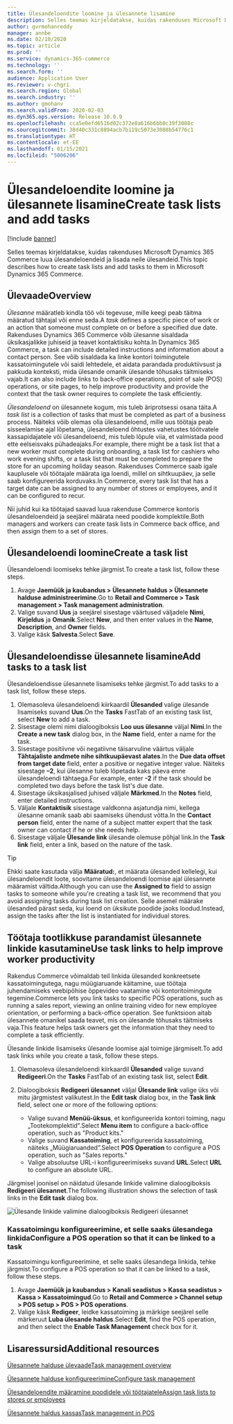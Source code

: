 ```yaml
---
title: Ülesandeloendite loomine ja ülesannete lisamine
description: Selles teemas kirjeldatakse, kuidas rakenduses Microsoft Dynamics 365 Commerce luua ülesandeloendeid ja lisada neile ülesandeid.
author: gvrmohanreddy
manager: annbe
ms.date: 02/10/2020
ms.topic: article
ms.prod: ''
ms.service: dynamics-365-commerce
ms.technology: ''
ms.search.form: ''
audience: Application User
ms.reviewer: v-chgri
ms.search.region: Global
ms.search.industry: ''
ms.author: gmohanv
ms.search.validFrom: 2020-02-03
ms.dyn365.ops.version: Release 10.0.9
ms.openlocfilehash: cca5e0efd6516d02c372e8a616b6bb0c39f3088c
ms.sourcegitcommit: 38d40c331c8894acb7b119c5073e3088b54776c1
ms.translationtype: HT
ms.contentlocale: et-EE
ms.lasthandoff: 01/15/2021
ms.locfileid: "5006206"
---
```

# <a name="create-task-lists-and-add-tasks"></a><span data-ttu-id="ad5b2-103">Ülesandeloendite loomine ja ülesannete lisamine</span><span class="sxs-lookup"><span data-stu-id="ad5b2-103">Create task lists and add tasks</span></span>

[!include [banner](includes/banner.md)]

<span data-ttu-id="ad5b2-104">Selles teemas kirjeldatakse, kuidas rakenduses Microsoft Dynamics 365 Commerce luua ülesandeloendeid ja lisada neile ülesandeid.</span><span class="sxs-lookup"><span data-stu-id="ad5b2-104">This topic describes how to create task lists and add tasks to them in Microsoft Dynamics 365 Commerce.</span></span>

## <a name="overview"></a><span data-ttu-id="ad5b2-105">Ülevaade</span><span class="sxs-lookup"><span data-stu-id="ad5b2-105">Overview</span></span>

<span data-ttu-id="ad5b2-106">*Ülesanne* määratleb kindla töö või tegevuse, mille keegi peab täitma määratud tähtajal või enne seda.</span><span class="sxs-lookup"><span data-stu-id="ad5b2-106">A *task* defines a specific piece of work or an action that someone must complete on or before a specified due date.</span></span> <span data-ttu-id="ad5b2-107">Rakenduses Dynamics 365 Commerce võib ülesanne sisaldada üksikasjalikke juhiseid ja teavet kontaktisiku kohta.</span><span class="sxs-lookup"><span data-stu-id="ad5b2-107">In Dynamics 365 Commerce, a task can include detailed instructions and information about a contact person.</span></span> <span data-ttu-id="ad5b2-108">See võib sisaldada ka linke kontori toimingutele kassatoimingutele või saidi lehtedele, et aidata parandada produktiivsust ja pakkuda konteksti, mida ülesande omanik ülesande tõhusaks täitmiseks vajab.</span><span class="sxs-lookup"><span data-stu-id="ad5b2-108">It can also include links to back-office operations, point of sale (POS) operations, or site pages, to help improve productivity and provide the context that the task owner requires to complete the task efficiently.</span></span>

<span data-ttu-id="ad5b2-109">*Ülesandeloend* on ülesannete kogum, mis tuleb äriprotsessi osana täita.</span><span class="sxs-lookup"><span data-stu-id="ad5b2-109">A *task list* is a collection of tasks that must be completed as part of a business process.</span></span> <span data-ttu-id="ad5b2-110">Näiteks võib olemas olla ülesandeloend, mille uus töötaja peab sisseelamise ajal lõpetama, ülesandeloend õhtustes vahetustes töötvatele kassapidajatele või ülesandeloend, mis tuleb lõpule viia, et valmistada pood ette eelseisvaks pühadeajaks.</span><span class="sxs-lookup"><span data-stu-id="ad5b2-110">For example, there might be a task list that a new worker must complete during onboarding, a task list for cashiers who work evening shifts, or a task list that must be completed to prepare the store for an upcoming holiday season.</span></span> <span data-ttu-id="ad5b2-111">Rakenduses Commerce saab igale kauplusele või töötajale määrata iga loendi, millel on sihtkuupäev, ja selle saab konfigureerida korduvaks.</span><span class="sxs-lookup"><span data-stu-id="ad5b2-111">In Commerce, every task list that has a target date can be assigned to any number of stores or employees, and it can be configured to recur.</span></span>

<span data-ttu-id="ad5b2-112">Nii juhid kui ka töötajad saavad luua rakenduse Commerce kontoris ülesandeloendeid ja seejärel määrata need poodide komplektile.</span><span class="sxs-lookup"><span data-stu-id="ad5b2-112">Both managers and workers can create task lists in Commerce back office, and then assign them to a set of stores.</span></span>

## <a name="create-a-task-list"></a><span data-ttu-id="ad5b2-113">Ülesandeloendi loomine</span><span class="sxs-lookup"><span data-stu-id="ad5b2-113">Create a task list</span></span>

<span data-ttu-id="ad5b2-114">Ülesandeloendi loomiseks tehke järgmist.</span><span class="sxs-lookup"><span data-stu-id="ad5b2-114">To create a task list, follow these steps.</span></span>

1. <span data-ttu-id="ad5b2-115">Avage **Jaemüük ja kaubandus \> Ülesannete haldus \> Ülesannete halduse administreerimine**.</span><span class="sxs-lookup"><span data-stu-id="ad5b2-115">Go to **Retail and Commerce \> Task management \> Task management administration**.</span></span>
1. <span data-ttu-id="ad5b2-116">Valige suvand **Uus** ja seejärel sisestage väärtused väljadele **Nimi**, **Kirjeldus** ja **Omanik**.</span><span class="sxs-lookup"><span data-stu-id="ad5b2-116">Select **New**, and then enter values in the **Name**, **Description**, and **Owner** fields.</span></span>
1. <span data-ttu-id="ad5b2-117">Valige käsk **Salvesta**.</span><span class="sxs-lookup"><span data-stu-id="ad5b2-117">Select **Save**.</span></span>

## <a name="add-tasks-to-a-task-list"></a><span data-ttu-id="ad5b2-118">Ülesandeloendisse ülesannete lisamine</span><span class="sxs-lookup"><span data-stu-id="ad5b2-118">Add tasks to a task list</span></span>

<span data-ttu-id="ad5b2-119">Ülesandeloendisse ülesannete lisamiseks tehke järgmist.</span><span class="sxs-lookup"><span data-stu-id="ad5b2-119">To add tasks to a task list, follow these steps.</span></span>
 
1. <span data-ttu-id="ad5b2-120">Olemasoleva ülesandeloendi kiirkaardil **Ülesanded** valige ülesande lisamiseks suvand **Uus**.</span><span class="sxs-lookup"><span data-stu-id="ad5b2-120">On the **Tasks** FastTab of an existing task list, select **New** to add a task.</span></span>
1. <span data-ttu-id="ad5b2-121">Sisestage olemi nimi dialoogiboksis **Loo uus ülesanne** väljal **Nimi**.</span><span class="sxs-lookup"><span data-stu-id="ad5b2-121">In the **Create a new task** dialog box, in the **Name** field, enter a name for the task.</span></span>
1. <span data-ttu-id="ad5b2-122">Sisestage positiivne või negatiivne täisarvuline väärtus väljale **Tähtajaliste andmete nihe sihtkuupäevast alates**.</span><span class="sxs-lookup"><span data-stu-id="ad5b2-122">In the **Due data offset from target date** field, enter a positive or negative integer value.</span></span> <span data-ttu-id="ad5b2-123">Näiteks sisestage **–2**, kui ülesanne tuleb lõpetada kaks päeva enne ülesandeloendi tähtaega.</span><span class="sxs-lookup"><span data-stu-id="ad5b2-123">For example, enter **-2** if the task should be completed two days before the task list's due date.</span></span>
1. <span data-ttu-id="ad5b2-124">Sisestage üksikasjalised juhised väljale **Märkmed**.</span><span class="sxs-lookup"><span data-stu-id="ad5b2-124">In the **Notes** field, enter detailed instructions.</span></span>
1. <span data-ttu-id="ad5b2-125">Väljale **Kontaktisik** sisestage valdkonna asjatundja nimi, kellega ülesanne omanik saab abi saamiseks ühendust võtta.</span><span class="sxs-lookup"><span data-stu-id="ad5b2-125">In the **Contact person** field, enter the name of a subject matter expert that the task owner can contact if he or she needs help.</span></span>
1. <span data-ttu-id="ad5b2-126">Sisestage väljale **Ülesande link** ülesande olemuse põhjal link.</span><span class="sxs-lookup"><span data-stu-id="ad5b2-126">In the **Task link** field, enter a link, based on the nature of the task.</span></span>

> [!TIP]
> <span data-ttu-id="ad5b2-127">Ehkki saate kasutada välja **Määratud:**, et määrata ülesanded kellelegi, kui ülesandeloendit loote, soovitame ülesandeloendi loomise ajal ülesannete määramist vältida.</span><span class="sxs-lookup"><span data-stu-id="ad5b2-127">Although you can use the **Assigned to** field to assign tasks to someone while you're creating a task list, we recommend that you avoid assigning tasks during task list creation.</span></span> <span data-ttu-id="ad5b2-128">Selle asemel määrake ülesanded pärast seda, kui loend on üksikute poodide jaoks loodud.</span><span class="sxs-lookup"><span data-stu-id="ad5b2-128">Instead, assign the tasks after the list is instantiated for individual stores.</span></span>

## <a name="use-task-links-to-help-improve-worker-productivity"></a><span data-ttu-id="ad5b2-129">Töötaja tootlikkuse parandamist ülesannete linkide kasutamine</span><span class="sxs-lookup"><span data-stu-id="ad5b2-129">Use task links to help improve worker productivity</span></span>

<span data-ttu-id="ad5b2-130">Rakendus Commerce võimaldab teil linkida ülesanded konkreetsete kassatoimingutega, nagu müügiaruande käitamine, uue töötaja juhendamiseks veebipõhise õppevideo vaatamine või kontoritoimingute tegemine.</span><span class="sxs-lookup"><span data-stu-id="ad5b2-130">Commerce lets you link tasks to specific POS operations, such as running a sales report, viewing an online training video for new employee orientation, or performing a back-office operation.</span></span> <span data-ttu-id="ad5b2-131">See funktsioon aitab ülesannete omanikel saada teavet, mis on ülesande tõhusaks täitmiseks vaja.</span><span class="sxs-lookup"><span data-stu-id="ad5b2-131">This feature helps task owners get the information that they need to complete a task efficiently.</span></span>

<span data-ttu-id="ad5b2-132">Ülesande linkide lisamiseks ülesande loomise ajal toimige järgmiselt.</span><span class="sxs-lookup"><span data-stu-id="ad5b2-132">To add task links while you create a task, follow these steps.</span></span>

1. <span data-ttu-id="ad5b2-133">Olemasoleva ülesandeloendi kiirkaardil **Ülesanded** valige suvand **Redigeeri**.</span><span class="sxs-lookup"><span data-stu-id="ad5b2-133">On the **Tasks** FastTab of an existing task list, select **Edit**.</span></span>
1. <span data-ttu-id="ad5b2-134">Dialoogiboksis **Redigeeri ülesannet** väljal **Ülesande link** valige üks või mitu järgmistest valikutest.</span><span class="sxs-lookup"><span data-stu-id="ad5b2-134">In the **Edit task** dialog box, in the **Task link** field, select one or more of the following options:</span></span>

    - <span data-ttu-id="ad5b2-135">Valige suvand **Menüü-üksus**, et konfigureerida kontori toiming, nagu „Tootekomplektid”.</span><span class="sxs-lookup"><span data-stu-id="ad5b2-135">Select **Menu item** to configure a back-office operation, such as "Product kits."</span></span>
    - <span data-ttu-id="ad5b2-136">Valige suvand **Kassatoiming**, et konfigureerida kassatoiming, näiteks „Müügiaruanded”.</span><span class="sxs-lookup"><span data-stu-id="ad5b2-136">Select **POS Operation** to configure a POS operation, such as "Sales reports."</span></span>
    - <span data-ttu-id="ad5b2-137">Valige absoluutse URL-i konfigureerimiseks suvand **URL**.</span><span class="sxs-lookup"><span data-stu-id="ad5b2-137">Select **URL** to configure an absolute URL.</span></span>

<span data-ttu-id="ad5b2-138">Järgmisel joonisel on näidatud ülesande linkide valimine dialoogiboksis **Redigeeri ülesannet**.</span><span class="sxs-lookup"><span data-stu-id="ad5b2-138">The following illustration shows the selection of task links in the **Edit task** dialog box.</span></span>

![Ülesande linkide valimine dialoogiboksis Redigeeri ülesannet](media/HQ-POS-Tasks-Linking.png)

### <a name="configure-a-pos-operation-so-that-it-can-be-linked-to-a-task"></a><span data-ttu-id="ad5b2-140">Kassatoimingu konfigureerimine, et selle saaks ülesandega linkida</span><span class="sxs-lookup"><span data-stu-id="ad5b2-140">Configure a POS operation so that it can be linked to a task</span></span>

<span data-ttu-id="ad5b2-141">Kassatoimingu konfigureerimine, et selle saaks ülesandega linkida, tehke järgmist.</span><span class="sxs-lookup"><span data-stu-id="ad5b2-141">To configure a POS operation so that it can be linked to a task, follow these steps.</span></span>

1. <span data-ttu-id="ad5b2-142">Avage **Jaemüük ja kaubandus \> Kanali seadistus \> Kassa seadistus \> Kassa \> Kassatoimingud**.</span><span class="sxs-lookup"><span data-stu-id="ad5b2-142">Go to **Retail and Commerce \> Channel setup \> POS setup \> POS \> POS operations**.</span></span>
1. <span data-ttu-id="ad5b2-143">Valige käsk **Redigeer**, leidke kassatoiming ja märkige seejärel selle märkeruut **Luba ülesande haldus**.</span><span class="sxs-lookup"><span data-stu-id="ad5b2-143">Select **Edit**, find the POS operation, and then select the **Enable Task Management** check box for it.</span></span>

## <a name="additional-resources"></a><span data-ttu-id="ad5b2-144">Lisaressursid</span><span class="sxs-lookup"><span data-stu-id="ad5b2-144">Additional resources</span></span>

[<span data-ttu-id="ad5b2-145">Ülesannete halduse ülevaade</span><span class="sxs-lookup"><span data-stu-id="ad5b2-145">Task management overview</span></span>](task-mgmt-overview.md)

[<span data-ttu-id="ad5b2-146">Ülesannete halduse konfigureerimine</span><span class="sxs-lookup"><span data-stu-id="ad5b2-146">Configure task management</span></span>](task-mgmt-configure.md)

[<span data-ttu-id="ad5b2-147">Ülesandeloendite määramine poodidele või töötajatele</span><span class="sxs-lookup"><span data-stu-id="ad5b2-147">Assign task lists to stores or employees</span></span>](task-mgmt-assign-lists.md)

[<span data-ttu-id="ad5b2-148">Ülesannete haldus kassas</span><span class="sxs-lookup"><span data-stu-id="ad5b2-148">Task management in POS</span></span>](task-mgmt-POS.md)
